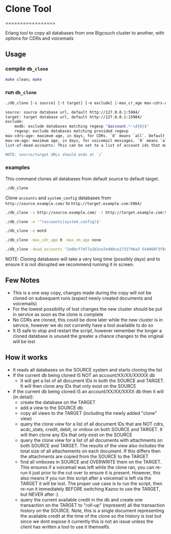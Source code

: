 # Clone Tool
=================

Erlang tool to copy all databases from one Bigcouch cluster to another, with options for CDRs and voicemails

## Usage

### compile `db_clone`
```bash
make clean; make
```

### run `db_clone`

```bash
./db_clone [-s source] [-t target] [-e exclude] [-max_cr_age max-cdrs-age] [-max_vm_age max-vm-age] [-dead_accounts list-of-dead-accounts] [databases]

source: source database url, default http://127.0.0.1:5984/
target: target database url, default http://127.0.0.1:15984/
exclude:
    modb: exclude databases matching regexp "$account.*-\d{6}$"
    regexp: exclude databases matching provided regexp
max-cdrs-age: maximum age, in days, for CDRs. `0` means `all`. Default `none`
max-vm-age: maximum age, in days, for voicemail messages. `0` means `all`. Default `0`.
list-of-dead-accounts: This can be set to a list of account ids that may still be in the hierarchy after removing the accounts.  This will blindly remove any id in the list from any pvt_tree. Should be quoted by `'` or `"`.

NOTE: source/target URLs should ends at `/`
```

### examples

This command clones all databases from default source to default target.
```bash
./db_clone
```

Clone `accounts` and `system_config` databases from `http://source.example.com/` to `http://target.example.com:5984/`
```bash
./db_clone -s http://source.example.com/ -t http://target.example.com:5984/ accounts system_config
```

```bash
./db_clone -e '^(accounts|system_config)$'
```

```bash
./db_clone -e motd
```

```bash
./db_clone -max_cdr_age 0 -max_vm_age none
```

```bash
./db_clone -dead_accounts "2e0bcf74f7a1b2ce7e408ce2731796a3 544060f3f8af919ad79764ca8a961241 72fabca989b3102c28482c60070aac5b"
```

NOTE: Cloning databases will take a very long time (possibly days) and to ensure it is not disrupted we recommend running it in screen.

## Few Notes
* This is a one way copy, changes made during the copy will not be cloned on subsequent runs (expect newly created documents and voicemails)
* For the lowest possibility of lost changes the new cluster should be put in service as soon as the clone is complete
* No CDRs are cloned, this could be done later while the new cluster is in service, however we do not currently have a tool available to do so
* It IS safe to stop and restart the script, however remember the longer a cloned database is unused the greater a chance changes to the original will be lost

## How it works
* It reads all databases on the SOURCE system and starts cloning the list
* If the current db being cloned IS NOT an account/XX/XX/XXXXX db
  * It will get a list of all document IDs in both the SOURCE and TARGET.  It will then clone any IDs that only exist on the SOURCE
* If the current db being cloned IS an account/XX/XX/XXXX db then it will (in detail):
  * create the database on the TARGET
  * add a view to the SOURCE db
  * copy all views to the TARGET (including the newly added "clone" view)
  * query the clone view for a list of all document IDs that are NOT cdrs, acdc_stats, credit, debit, or vmbox on both SOURCE and TARGET.  It will then clone any IDs that only exist on the SOURCE
  * query the clone view for a list of all documents with attachments on both SOURCE and TARGET.  The results of the view also includes the total size of all attachements on each document.  If this differs then the attachments are copied from the SOURCE to the TARGET
  * find all vmboxes in SOURCE and OVERWRITE them on the TARGET.  This ensures if a voicemail was left while the clone ran, you can re-run it just prior to the cut over to ensure it is present.  However, this also means if you run this script after a voicemail is left via the TARGET it will be lost.  The proper use case is to run the script, then re-run it immediately BEFORE switching Kazoo to use the TARGET, but NEVER after :)
  * query the current available credit in the db and create one transaction on the TARGET to "roll-up" (represent) all the transaction history on the SOURCE.  Note, this is a single document representing the available credit at the time of the clone so the history is lost but since we dont expose it currently this is not an issue unless the client has written a tool to use it themselfs.

